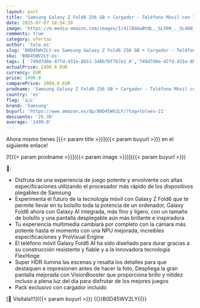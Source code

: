 ```yaml
---
layout: post
title: 'Samsung Galaxy Z Fold6 256 GB + Cargador - Teléfono Móvil con IA  Smartphone Android Libre  Cámara 50 MP  Pantalla Grande  Batería de Larga Duración  Gris  Versión Española '
date: 2025-07-07 18:54:39
image: 'https://m.media-amazon.com/images/I/41lBGkwBtNL._SL500_._SL400_.jpg'
comments: true
category: ofertas
author: 'tole.es'
slug: 'B0D45WV2LY-es Samsung Galaxy Z Fold6 256 GB + Cargador - Teléfono Móvil...'
sku: 'B0D45WV2LY-es'
tags: [ '749d7d8e-47fd-431e-8b51-348b70f767e2_0','749d7d8e-47fd-431e-8b51-348b70f767e2_1601','749d7d8e-47fd-431e-8b51-348b70f767e2_6901','749d7d8e-47fd-431e-8b51-348b70f767e2_701','749d7d8e-47fd-431e-8b51-348b70f767e2_9001','Arborist Merchandising Root','Comunicación móvil y accesorios','Electrónica','Móviles','Móviles y smartphones libres','Self Service','Special Features Stores','Top Brands Tech Phones','Top Brands Tech Selection','Wireless category page - Android smartphones','Wireless category page - Smartphones','Wireless category page - Top brands','android','samsung','🇪🇸', ]
actualPrice: 1499.0 EUR
currency: EUR
price: 1499.0
comparePrice: 2009.0 EUR
prodname: 'Samsung Galaxy Z Fold6 256 GB + Cargador - Teléfono Móvil con IA  Smartphone Android Libre  Cámara 50 MP  Pantalla Grande  Batería de Larga Duración  Gris  Versión Española '
country: 'es'
flag: '🇪🇸'
brand: 'Samsung'
buyurl: 'https://www.amazon.es/dp/B0D45WV2LY/?tag=tolees-21'
descuento: '25.39'
average: '1499.0'
---
```


Ahora mismo tienes [{{< param title >}}]({{< param buyurl >}}) en el siguiente enlace!

[![{{< param prodname >}}]({{< param image >}})]({{< param buyurl >}})

🔎:

- Disfruta de una experiencia de juego potente y envolvente con altas especificaciones utilizando el procesador más rápido de los dispositivos plegables de Samsung
- Experimenta el futuro de la tecnología móvil con Galaxy Z Fold6 que te permite llevar en tu bolsillo toda la potencia de un ordenador, Galaxy Fold6 ahora con Galaxy AI integrada, más fino y ligero, con un tamaño de bolsillo y una pantalla desplegable aún más brillante e inspiradora
- Tu experiencia multimedia cambiará por completo con la cámara más potente hasta el momento con una NPU mejorada, increíbles especificaciones y ProVisual Engine
- El teléfono móvil Galaxy Fold6 AI ha sido diseñado para durar gracias a su construcción resistente y fiable y a la innovadora tecnología FlexHinge
- Super HDR ilumina las escenas y resalta los detalles para que destaquen e impresionen antes de hacer la foto, Despliega la gran pantalla mejorada con VisionBooster que proporciona brillo y nitidez incluso a plena luz del día para disfrutar de los mejores juegos
- Pack exclusivo con cargador incluido

[🛒 Visítala!!!]({{< param buyurl >}})
{{<world>}}B0D45WV2LY{{</world>}}
